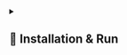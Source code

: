 <details><summary> <h2>  🚀 Installation & Run  </summary>

• Clone this repository:

```
git clone -b portfolio https://github.com/SzymCode/SzymCode.git
```

• **portfolio** directory:

```
npm run dev
```
